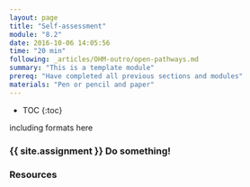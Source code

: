 ```yaml
---
layout: page
title: "Self-assessment"
module: "8.2"
date: 2016-10-06 14:05:56
time: "20 min"
following: _articles/OHM-outro/open-pathways.md
summary: "This is a template module"
prereq: "Have completed all previous sections and modules"
materials: "Pen or pencil and paper"
---
```

* TOC
{:toc}

including formats here

### {{ site.assignment }} Do something!

### Resources

